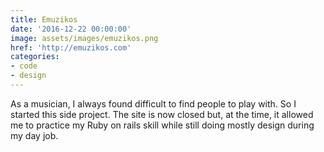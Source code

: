 ```yaml
---
title: Emuzikos
date: '2016-12-22 00:00:00'
image: assets/images/emuzikos.png
href: 'http://emuzikos.com'
categories:
- code
- design
---
```


As a musician, I always found difficult to find people to play with. So I started this side project. The site is now closed but, at the time, it allowed me to practice my Ruby on rails skill while still doing mostly design during my day job.
